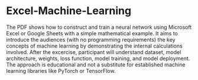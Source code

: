 # Excel-Machine-Learning

The PDF shows how to construct and train a neural network using Microsoft Excel or Google Sheets with a simple mathematical example. It aims to introduce the audiences (with no programming requirements) the key concepts of machine learning by demonstrating the internal calculations involved. After the excercise, participant will understand dataset, model architecture, weights, loss function, model training, and model deployment. The approach is educational and not a substitute for established machine learning libraries like PyTorch or TensorFlow. 
